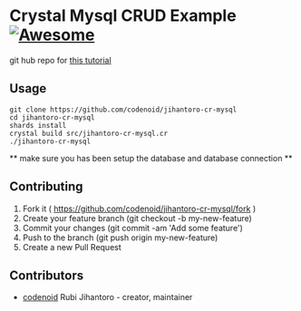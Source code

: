 # Crystal Mysql CRUD Example [![Awesome](https://cdn.rawgit.com/sindresorhus/awesome/d7305f38d29fed78fa85652e3a63e154dd8e8829/media/badge.svg)](https://github.com/veelenga/awesome-crystal)

git hub repo for [this tutorial](http://jihantoro.net/read/crud-with-crystal-and-mysql)

## Usage
```
git clone https://github.com/codenoid/jihantoro-cr-mysql
cd jihantoro-cr-mysql
shards install
crystal build src/jihantoro-cr-mysql.cr
./jihantoro-cr-mysql
```
** make sure you has been setup the database and database connection **
## Contributing

1. Fork it ( https://github.com/codenoid/jihantoro-cr-mysql/fork )
2. Create your feature branch (git checkout -b my-new-feature)
3. Commit your changes (git commit -am 'Add some feature')
4. Push to the branch (git push origin my-new-feature)
5. Create a new Pull Request

## Contributors

- [codenoid](https://github.com/codenoid) Rubi Jihantoro - creator, maintainer
